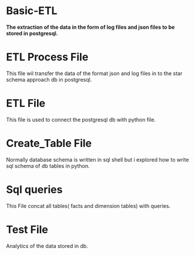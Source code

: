 # Basic-ETL
**The extraction of the data in the form of log files and json files to be stored in postgresql.**

# ETL Process File 
This file wil transfer the data of the format json and log files in to the star schema approach db in postgresql.

#  ETL File
This file is used to connect the postgresql db with python file.

# Create_Table File
Normally database schema is written in sql shell but i explored how to write sql schema of db tables in python.

# Sql queries
This File concat all tables( facts and dimension tables) with queries.

# Test File
Analytics of the data stored in db.

